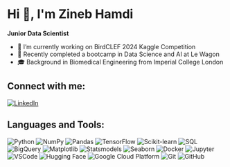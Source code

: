 # Hi 👋, I'm Zineb Hamdi

**Junior Data Scientist**

- 🌱  I’m currently working on BirdCLEF 2024 Kaggle Competition
- 🚀 Recently completed a bootcamp in Data Science and AI at Le Wagon
- 🎓 Background in Biomedical Engineering from Imperial College London

## Connect with me:
[![LinkedIn](https://img.shields.io/badge/-LinkedIn-blue?style=flat&logo=Linkedin&logoColor=white)](https://www.linkedin.com/in/zineb-hamdi/)

## Languages and Tools:
![Python](https://img.shields.io/badge/-Python-black?style=flat-square&logo=python)
![NumPy](https://img.shields.io/badge/-NumPy-black?style=flat-square&logo=numpy)
![Pandas](https://img.shields.io/badge/-Pandas-black?style=flat-square&logo=pandas)
![TensorFlow](https://img.shields.io/badge/-TensorFlow-black?style=flat-square&logo=tensorflow)
![Scikit-learn](https://img.shields.io/badge/-Scikit--learn-black?style=flat-square&logo=scikit-learn)
![SQL](https://img.shields.io/badge/-SQL-black?style=flat-square&logo=sql)
![BigQuery](https://img.shields.io/badge/-BigQuery-black?style=flat-square&logo=google-cloud)
![Matplotlib](https://img.shields.io/badge/-Matplotlib-black?style=flat-square&logo=matplotlib)
![Statsmodels](https://img.shields.io/badge/-Statsmodels-black?style=flat-square&logo=python)
![Seaborn](https://img.shields.io/badge/-Seaborn-black?style=flat-square&logo=python)
![Docker](https://img.shields.io/badge/-Docker-black?style=flat-square&logo=docker)
![Jupyter](https://img.shields.io/badge/-Jupyter-black?style=flat-square&logo=jupyter)
![VSCode](https://img.shields.io/badge/-VSCode-black?style=flat-square&logo=visual-studio-code)
![Hugging Face](https://img.shields.io/badge/-Hugging%20Face-black?style=flat-square&logo=hugging-face)
![Google Cloud Platform](https://img.shields.io/badge/-Google%20Cloud%20Platform-black?style=flat-square&logo=google-cloud)
![Git](https://img.shields.io/badge/-Git-black?style=flat-square&logo=git)
![GitHub](https://img.shields.io/badge/-GitHub-black?style=flat-square&logo=github)



